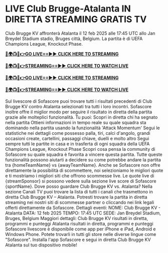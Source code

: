# LIVE Club Brugge-Atalanta IN DIRETTA STREAMING GRATIS TV

Club Brugge KV affronterà Atalanta il 12 feb 2025 alle 17:45 UTC allo Jan Breydel Stadium stadio, Bruges città, Belgium. La partita è di UEFA Champions League, Knockout Phase.

**[🔴🌍📺📱👉GO LIVE==►► CLICK HERE TO STREAMING](https://tinyurl.com/4dwhr6d4)**

**[🔴🌍📺📱👉STREAMING==►► CLICK HERE TO WATCH LIVE](https://tinyurl.com/4dwhr6d4)**

**[🔴🌍📺📱👉GO LIVE==►► CLICK HERE TO STREAMING](https://tinyurl.com/4dwhr6d4)**

**[🔴🌍📺📱👉STREAMING==►► CLICK HERE TO WATCH LIVE](https://tinyurl.com/4dwhr6d4)**

Sul livescore di Sofascore puoi trovare tutti i risultati precedenti di Club Brugge KV contro Atalanta selezionati tra tutti i loro incontri. Sofascore inoltre offre il miglior modo per seguire il risultato in diretta della partita grazie alle molteplici funzionalità. Tu puoi: Scopri in diretta chi ha segnato nella partita Ottieni informazioni in tempo reale su quale squadra sta dominando nella partita usando la funzionalità 'Attack Momentum' Segui le statistiche nei dettagli come possesso palla, tiri, calci d'angolo, grandi occasioni create, cartellini, passaggi chiave, duelli e molto altro Segui sempre tutti le partite in casa e in trasferta di ogni squadra della UEFA Champions League, Knockout Phase Scopri cosa pensa la community di Sofascore su quale squadra è favorita a vincere questa partita. Tutte queste funzionalità possono aiutarti a decidere su come potrebbe andare la partita tra {homeTeamName} vs {awayTeamName}. Anche se Sofascore non offre direttamente la possibilità di scommettere, noi selezioniamo le migliori quote e ti mostriamo i migliori siti che offrono scommesse live. Le quote live di {streamSponsor} si possono vedere sulla sezione live score di Sofascore {sportName}. Dove posso guardare Club Brugge KV vs. Atalanta? Nella sezione Canali TV puoi trovare la lista di tutti i canali che trasmettono in diretta Club Brugge KV – Atalanta. Potresti trovare la partita in diretta streaming nei nostri siti di scommesse partner o cliccando nei link legali offerti direttamente da Sofascore. Dettagli eventi: NOME: Club Brugge KV - Atalanta DATA: 12 feb 2025 TEMPO: 17:45 UTC SEDE: Jan Breydel Stadium, Bruges, Belgium Maggiori dettagli: Club Brugge KV risultati in diretta, programmi e punteggi Atalanta risultati in diretta, programmi e punteggi Sofascore livescore è disponibile come app per iPhone e iPad, Android e Windows Phone. Potete trovarli in tutti gli store nelle diverse lingue come "Sofascore". Installa l'app Sofascore e segui in diretta Club Brugge KV Atalanta sul tuo dispositivo mobile!
